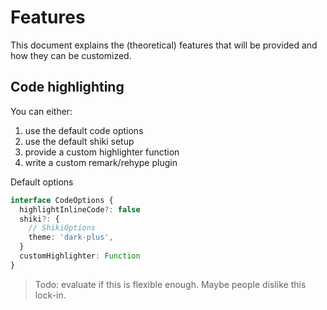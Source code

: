 # Features

This document explains the (theoretical) features that will be provided and how they can be customized.


## Code highlighting

You can either:
1. use the default code options
  1. use the default shiki setup
  2. provide a custom highlighter function
2. write a custom remark/rehype plugin

Default options
```ts
interface CodeOptions {
  highlightInlineCode?: false
  shiki?: {
    // ShikiOptions
    theme: 'dark-plus',
  }
  customHighlighter: Function
}
```

> Todo: evaluate if this is flexible enough. Maybe people dislike this lock-in.
